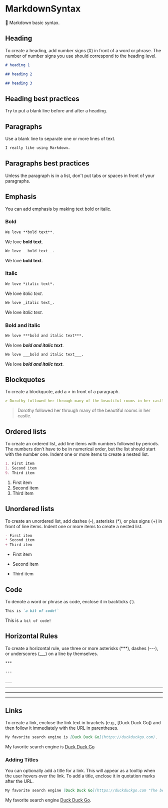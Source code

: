 # MarkdownSyntax
💙 Markdown basic syntax.

## Heading

To create a heading, add number signs (#) in front of a word or phrase. The number of number signs you use should correspond to the heading level.

~~~~markdown
# heading 1
~~~~

~~~~markdown
## heading 2
~~~~

~~~~markdown
## heading 3
~~~~

## Heading best practices

Try to put a blank line before and after a heading.

## Paragraphs

Use a blank line to separate one or more lines of text.

~~~~markdown
I really like using Markdown.
~~~~

## Paragraphs best practices

Unless the paragraph is in a list, don't put tabs or spaces in front of your paragraphs.

## Emphasis

You can add emphasis by making text bold or italic.

### Bold

~~~~markdown
We love **bold text**.
~~~~

We love **bold text**.

~~~markdown
We love __bold text__.
~~~

We love __bold text__.

### Italic

~~~~markdown
We love *italic text*.
~~~~

We love *italic text*.

~~~~markdown
We love _italic text_.
~~~~

We love _italic text_.

### Bold and italic

~~~~markdown
We love ***bold and italic text***.
~~~~

We love ***bold and italic text***.

~~~~markdown
We love ___bold and italic text___.
~~~~

We love ___bold and italic text___.

## Blockquotes

To create a blockquote, add a > in front of a paragraph.

~~~~markdown
> Dorothy followed her through many of the beautiful rooms in her castle.
~~~~

> Dorothy followed her through many of the beautiful rooms in her castle.

## Ordered lists

To create an ordered list, add line items with numbers followed by periods. The numbers don’t have to be in numerical order, but the list should start with the number one. Indent one or more items to create a nested list.

~~~~markdown
1. First item
1. Second item
9. Third item
~~~~

1. First item
1. Second item
9. Third item

## Unordered lists

To create an unordered list, add dashes (-), asterisks (*), or plus signs (+) in front of line items. Indent one or more items to create a nested list.

~~~~markdown
- First item
* Second item
+ Third item
~~~~

- First item
* Second item
+ Third item

## Code

To denote a word or phrase as code, enclose it in backticks (`).

~~~~markdown
This is `a bit of code!`
~~~~

This is `a bit of code!`

## Horizontal Rules

To create a horizontal rule, use three or more asterisks (***), dashes (---), or underscores (___) on a line by themselves.

~~~~markdown
***

---

___
~~~~

***

---

___

## Links

To create a link, enclose the link text in brackets (e.g., [Duck Duck Go]) and then follow it immediately with the URL in parentheses.

~~~~markdown
My favorite search engine is [Duck Duck Go](https://duckduckgo.com).
~~~~

My favorite search engine is [Duck Duck Go](https://duckduckgo.com)

### Adding Titles

You can optionally add a title for a link. This will appear as a tooltip when the user hovers over the link. To add a title, enclose it in quotation marks after the URL.

~~~~markdown
My favorite search engine [Duck Duck Go](https://duckduckgo.com "The best search engine for privacy").
~~~~

My favorite search engine [Duck Duck Go](https://duckduckgo.com "The best search engine for privacy").
